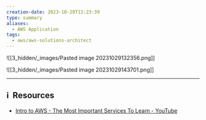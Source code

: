 ```yaml
---
creation-date: 2023-10-29T13:23:39
type: summary
aliases:
  - AWS Application
tags:
  - aws/aws-solutions-architect
---
```


![[3_hidden/_images/Pasted image 20231029132356.png]]

![[3_hidden/_images/Pasted image 20231029143701.png]]

---
## ℹ️  Resources
- [Intro to AWS - The Most Important Services To Learn - YouTube](https://www.youtube.com/watch?v=FDEpdNdFglI&t=2s)